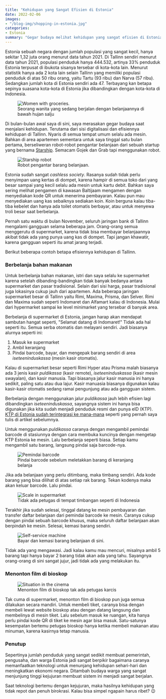 ```yaml
---
title: "Kehidupan yang Sangat Efisien di Estonia"
date: 2022-02-06
images:
- "/blog-img/shopping-in-estonia.jpg"
categories:
- Estonia
summary: "Gegar budaya melihat kehidupan yang sangat efisien di Estonia berkat teknologi."
---
```


Estonia sebuah negara dengan jumlah populasi yang sangat kecil, hanya sekitar 1,32 juta orang menurut data tahun 2021. Di Tallinn sendiri menurut data tahun 2021, populasi penduduk hanya 444.532, artinya 33% penduduk Estonia terpusat di ibukota sisanya tersebar di kota-kota lain. Menurut statistik hanya ada 2 kota lain selain Tallinn yang memiliki populasi penduduk di atas 50 ribu orang, yaitu Tartu (93 ribu) dan Narva (57 ribu). Sedangkan jumlah kota di Estonia sendiri ada 47. Terbayang kan betapa sepinya suasana kota-kota di Estonia jika dibandingkan dengan kota-kota di Indonesia.

<figure class="figure">
<img src="/blog-img/shopping-in-estonia.jpg" class="figure-img img-fluid" alt="Women with groceries." />
<figcaption class="figure-caption text-center">Seorang wanita yang sedang berjalan dengan belanjaannya di bawah hujan salju</figcaption>
</figure>

Di bulan-bulan awal saya di sini, saya merasakan gegar budaya saat menjalani kehidupan. Terutama dari sisi digitalisasi dan efisiennya kehidupan di Tallinn. Nyaris di semua tempat umum selalu ada mesin. Bahkan di area apartemen sementara untuk saya tinggal satu bulan pertama, berseliweran robot-robot pengantar belanjaan dari sebuah startup yang bernama [Starship](https://www.starship.xyz). Semacam Gojek dan Grab tapi menggunakan robot.

<figure class="figure">
<img src="/blog-img/starship.gif" class="figure-img img-fluid" alt="Starship robot" />
<figcaption class="figure-caption text-center">Robot pengantar barang belanjaan.</figcaption>
</figure>

Estonia sudah sangat *cashless society*. Rasanya sudah tidak perlu menyimpan uang kertas di dompet, karena hampir di semua toko dari yang besar sampai yang kecil selalu ada mesin untuk kartu debit. Bahkan saya sering melihat pengamen di kawasan Baltijaam mengamen dengan menyediakan kode QR untuk menerima pembayaran. Kalau pun mau menyediakan uang kas sebaiknya sediakan koin. Koin berguna kalau tiba-tiba kebelet dan hanya ada toilet otomatis berbayar, atau untuk menyewa troli besar saat berbelanja.

Pernah satu waktu di bulan November, seluruh jaringan bank di Tallinn mengalami gangguan selama beberapa jam. Orang-orang semua menggerutu di supermarket, karena tidak bisa membayar belanjaannya akibat tidak ada yang punya uang kas di dompet. Tapi jangan khawatir, karena gangguan seperti itu amat jarang terjadi.

Berikut beberapa contoh betapa efisiennya kehidupan di Tallinn.

### Berbelanja bahan makanan

Untuk berbelanja bahan makanan, istri dan saya selalu ke supermarket karena setelah dibanding-bandingkan tidak banyak bedanya antara supermarket dan pasar tradisional. Selain dari sisi harga, pasar tradisional juga lokasinya cukup jauh dari apartemen. Ada beberapa jaringan supermarket besar di Tallinn yaitu Rimi, Maxima, Prisma, dan Selver. Rimi dan Maxima sudah seperti Indomaret dan Alfamart kalau di Indonesia. Mulai dari hypermarket sampai ke level minimarket yang tersebar di banyak area.

Berbelanja di supermarket di Estonia, jangan harap akan mendapat sambutan hangat seperti, "Selamat datang di Indomaret!" Tidak ada hal seperti itu. Semua serba otomatis dan melayani sendiri. Jadi biasanya alurnya seperti ini:
1. Masuk ke supermarket
2. Ambil keranjang
3. Pindai barcode, bayar, dan mengepak barang sendiri di area *iseteeninduskassa* (mesin kasir otomatis).

Kalau di supermarket besar seperti Rimi Hyper atau Prisma malah biasanya ada 3 jenis kasir *puldikassa* (kasir remote), *iseteeninduskassa* (kasir mesin swayalan), dan kasir manusia. Tapi biasanya jalur kasir manusia ini hanya sedikit, paling satu atau dua lajur. Kasir manuasia biasanya digunakan kalau kasir-kasir otomatis sedang ramai pengunjung atau ada gangguan sistem.

Berbelanja dengan menggunakan jalur *puldikassa* jauh lebih efisien lagi dibandingkan *iseteeninduskassa*, sayangnya sistem ini hanya bisa digunakan jika kita sudah menjadi penduduk resmi dan punya eID (KTP). [KTP di Estonia sudah terintegrasi ke mana-mana](/estonia/ektp-yang-sesungguhnya) seperti yang pernah saya tulis di artikel sebelumnya.

Untuk menggunakan *puldikassa* caranya dengan mengambil pemindai barcode di stasiunnya dengan cara membuka kuncinya dengan mengetap KTP Estonia ke mesin. Lalu berbelanja seperti biasa. Setiap kamu mengambil satu barang, langsung pindai saja barcode-nya.

<figure class="figure">
<img src="/blog-img/self-scanner.jpg" class="figure-img img-fluid" alt="Pemindai barcode" />
<figcaption class="figure-caption text-center">Pindai barcode sebelum meletakkan barang di keranjang belanja</figcaption>
</figure>

Jika ada belanjaan yang perlu ditimbang, maka timbang sendiri. Ada kode barang yang bisa dilihat di atas setiap rak barang. Tekan kodenya maka akan keluar barcode. Lalu pindai.

<figure class="figure">
<img src="/blog-img/self-scale.jpg" class="figure-img img-fluid" alt="Scale in supermarket" />
<figcaption class="figure-caption text-center">Tidak ada petugas di tempat timbangan seperti di Indonesia</figcaption>
</figure>

Terakhir jika sudah selesai, tinggal datang ke mesin pembayaran dan transfer daftar belanjaan dari pemindai barcode ke mesin. Caranya cukup dengan pindai sebuah barcode khusus, maka seluruh daftar belanjaan akan berpindah ke mesin. Selesai, kemasi barang sendiri.

<figure class="figure">
<img src="/blog-img/iseteeninduskassa.jpg" class="figure-img img-fluid" alt="Self-service machine" />
<figcaption class="figure-caption text-center">Bayar dan kemasi barang belanjaan di sini.</figcaption>
</figure>

Tidak ada yang mengawasi. Jadi kalau kamu mau mencuri, misalnya ambil 5 barang tapi hanya bayar 2 barang tidak akan ada yang tahu. Sayangnya orang-orang di sini sangat jujur, jadi tidak ada yang melakukan itu.

### Menonton film di bioskop

<figure class="figure">
<img src="/blog-img/cinamon-kino.gif" class="figure-img img-fluid" alt="Situation in the cinema" />
<figcaption class="figure-caption text-center">Menonton film di bioskop tak ada petugas karcis</figcaption>
</figure>

Tak cuma di supermarket, menonton film di bioskop pun juga semua dilakukan secara mandiri. Untuk membeli tiket, caranya bisa dengan membeli lewat website bioskop atau dengan datang langsung dan membelinya di mesin tiket. Lalu sebelum masuk ke ruangan, kita hanya perlu pindai kode QR di tiket ke mesin agar bisa masuk. Satu-satunya kesempatan bertemu petugas bioskop hanya ketika membeli makanan atau minuman, karena kasirnya tetap manusia.

### Penutup

Sepertinya jumlah penduduk yang sangat sedikit membuat pemerintah, pengusaha, dan warga Estonia jadi sangat berpikir bagaimana caranya memanfaatkan teknologi untuk menunjang kehidupan sehari-hari dan meningkatkan ekonomi negara. Ditambah budaya warga yang sangat menjunjung tinggi kejujuran membuat sistem ini menjadi sangat berjalan.

Saat teknologi bertemu dengan kejujuran, maka hasilnya kehidupan yang tidak repot dan penuh birokrasi. Kalau bisa simpel ngapain harus ribet? 😉 
